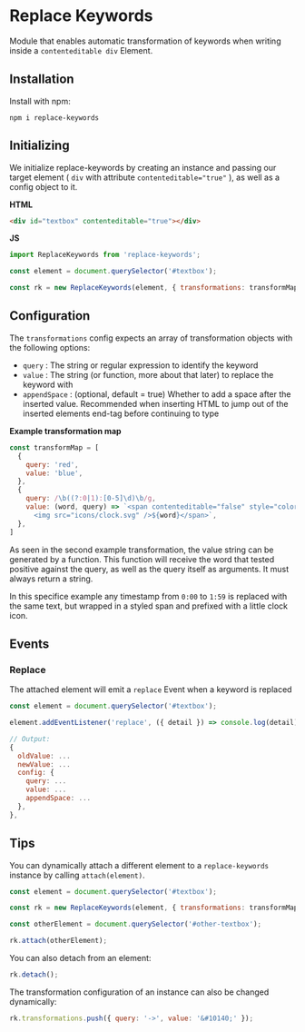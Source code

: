 # Replace Keywords

Module that enables automatic transformation of keywords when writing inside a `contenteditable div` Element.

## Installation

Install with npm:

    npm i replace-keywords
    

## Initializing

We initialize replace-keywords by creating an instance and passing our target element ( `div` with attribute `contenteditable="true"` ), as well as a config object to it.

**HTML**
```html
<div id="textbox" contenteditable="true"></div>
```

**JS**
```js
import ReplaceKeywords from 'replace-keywords';

const element = document.querySelector('#textbox');

const rk = new ReplaceKeywords(element, { transformations: transformMap });

```

## Configuration

The `transformations` config expects an array of transformation objects with the following options:
  - `query` : The string or regular expression to identify the keyword
  - `value` : The string (or function, more about that later) to replace the keyword with
  - `appendSpace` : (optional, default = true) Whether to add a space after the inserted value. Recommended when inserting HTML to jump out of the inserted elements end-tag before continuing to type

**Example transformation map**

```js
const transformMap = [
  {
    query: 'red',
    value: 'blue',
  },
  {
    query: /\b((?:0|1):[0-5]\d)\b/g,
    value: (word, query) => `<span contenteditable="false" style="color: blue">
      <img src="icons/clock.svg" />${word}</span>`,
  },
]
```
As seen in the second example transformation, the value string can be generated by a function. This function will receive the word that tested positive against the query, as well as the query itself as arguments. It must always return a string.

In this specifice example any timestamp from `0:00` to `1:59` is replaced with the same text, but wrapped in a styled span and prefixed with a little clock icon. 

## Events

### Replace

The attached element will emit a `replace` Event when a keyword is replaced

```js
const element = document.querySelector('#textbox');

element.addEventListener('replace', ({ detail }) => console.log(detail));

// Output:
{
  oldValue: ...
  newValue: ...
  config: { 
    query: ...
    value: ...
    appendSpace: ...
  },
},
```

## Tips

You can dynamically attach a different element to a `replace-keywords` instance by calling `attach(element)`. 

```js
const element = document.querySelector('#textbox');

const rk = new ReplaceKeywords(element, { transformations: transformMap });

const otherElement = document.querySelector('#other-textbox');

rk.attach(otherElement);
```

You can also detach from an element:
```js
rk.detach();
```

The transformation configuration of an instance can also be changed dynamically:

```js
rk.transformations.push({ query: '->', value: '&#10140;' });
```


